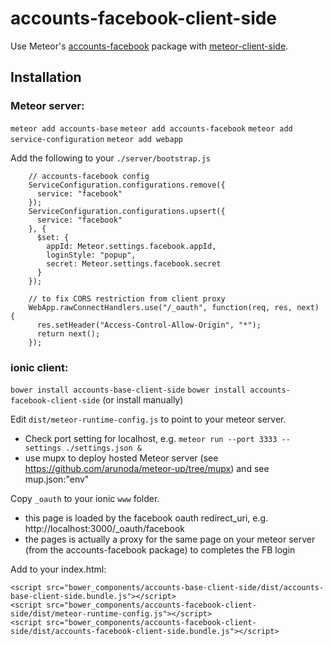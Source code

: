 # accounts-facebook-client-side

Use Meteor's [accounts-facebook][meteor-accounts] package with [meteor-client-side][meteor-client-side].

## Installation


### Meteor server:
`meteor add accounts-base`
`meteor add accounts-facebook`
`meteor add service-configuration`
`meteor add webapp`

Add the following to your `./server/bootstrap.js`
```
    // accounts-facebook config
    ServiceConfiguration.configurations.remove({
      service: "facebook"
    });
    ServiceConfiguration.configurations.upsert({
      service: "facebook"
    }, {
      $set: {
        appId: Meteor.settings.facebook.appId,
        loginStyle: "popup",
        secret: Meteor.settings.facebook.secret
      }
    });

    // to fix CORS restriction from client proxy
    WebApp.rawConnectHandlers.use("/_oauth", function(req, res, next) {
      res.setHeader("Access-Control-Allow-Origin", "*");
      return next();
    });
```


### ionic client:
`bower install accounts-base-client-side`
`bower install accounts-facebook-client-side` (or install manually)

Edit `dist/meteor-runtime-config.js` to point to your meteor server. 
- Check port setting for localhost, e.g. `meteor run --port 3333 --settings ./settings.json &`
- use mupx to deploy hosted Meteor server (see https://github.com/arunoda/meteor-up/tree/mupx) and see mup.json:"env"

Copy `_oauth` to your ionic `www` folder.
- this page is loaded by the facebook oauth redirect_uri, e.g. http://localhost:3000/_oauth/facebook
- the pages is actually a proxy for the same page on your meteor server (from the accounts-facebook package) to completes the FB login

Add to your index.html:

```
<script src="bower_components/accounts-base-client-side/dist/accounts-base-client-side.bundle.js"></script>
<script src="bower_components/accounts-facebook-client-side/dist/meteor-runtime-config.js"></script>
<script src="bower_components/accounts-facebook-client-side/dist/accounts-facebook-client-side.bundle.js"></script>
```


[meteor-accounts]: https://www.meteor.com/accounts
[meteor-client-side]: https://github.com/idanwe/meteor-client-side
